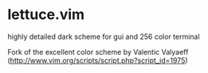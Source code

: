 lettuce.vim
===========

highly detailed dark scheme for gui and 256 color terminal

Fork of the excellent color scheme by Valentic Valyaeff (http://www.vim.org/scripts/script.php?script_id=1975)
